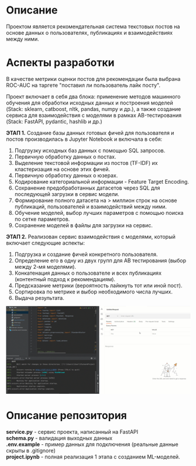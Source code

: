 # Описание
Проектом является рекомендательная система текстовых постов на основе данных о пользователях, 
публикациях и взаимодействиях между ними.

# Аспекты разработки
В качестве метрики оценки постов для рекомендации была выбрана ROC-AUC на таргете "поставил ли пользователь лайк посту".

Проект включает в себя два блока: применение методов машинного обучения для обработки исходных данных и построения моделей (Stack: sklearn, catboost, nltk, pandas, numpy и др.), а также создание сервиса для взаимодействия с моделями в рамках AB-тестирования (Stack: FastAPI, pydantic, hashlib и др.)

**ЭТАП 1.** Создание базы данных готовых фичей для пользователя и постов производилась в Jupyter Notebook и включала в себя:
1. Подгрузку исходных баз данных с помощью SQL запросов.
2. Первичную обработку данных о постах.
3. Выделение текстовой информации из постов (TF-IDF) их кластеризация на основе этих фичей.
3. Первичную обработку данных о юзерах.
4. Кодирование категориальной информации - Feature Target Encoding.
5. Сохранение предобработанных датасетов через SQL для последующей загрузки в сервис модели.
6. Формирование полного датасета на > миллион строк на основе публикаций, пользователей и взаимодействий между ними.
7. Обучение моделей, выбор лучших параметров с помощью поиска по сетке параметров.
8. Сохранение моделей в файлы для загрузки на сервис.

**ЭТАП 2.** Реализован сервис взаимодействия с моделями, который включает следующие аспекты:
1. Подгрузка и создание фичей конкретного пользователя.
2. Определение его в одну из двух групп для AB тестирования (выбор между 2-мя моделями).
3. Конкатенация данных о пользователе и всех публикациях (контентный подход к рекомендациям).
4. Предсказание метрики (вероятность лайкнуть тот или иной пост).
5. Сортировка по метрике и выбор необходимого числа лучших.
6. Выдача результата.


![Service Example](https://github.com/Donskoy-Andrey/Post_RecSys/blob/master/example.gif)

# Описание репозитория
**service.py** - сервис проекта, написанный на FastAPI\
**schema.py** - валидация выходных данных\
**.env.example** - пример данных для подключения (реальные данные скрыты в .gitignore)\
**project.ipynb** - полная реализация 1 этапа с созданием ML-моделей.
